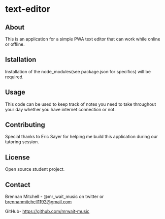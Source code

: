 # text-editor

## About 
This is an application for a simple PWA text editor that can work while online or offline. 

## Istallation
Installation of the node_modules(see package.json for specifics) will be required.

## Usage
This code can be used to keep track of notes you need to take throughout your day whether you have internet connection or not.

## Contributing
Special thanks to Eric Sayer for helping me build this application during our tutoring session.

## License
Open source student project.

## Contact
Brennan Mitchell - @mr_wait_music on twitter or brennanmitchell1192@gmail.com

GitHub- https://github.com/mrwait-music
